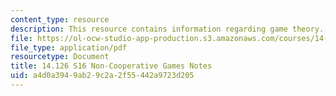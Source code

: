```yaml
---
content_type: resource
description: This resource contains information regarding game theory.
file: https://ol-ocw-studio-app-production.s3.amazonaws.com/courses/14-126-game-theory-spring-2016/a4d0a3949ab29c2a2f55442a9723d205_MIT14_126S16_noncoop.pdf
file_type: application/pdf
resourcetype: Document
title: 14.126 S16 Non-Cooperative Games Notes
uid: a4d0a394-9ab2-9c2a-2f55-442a9723d205
---
```

